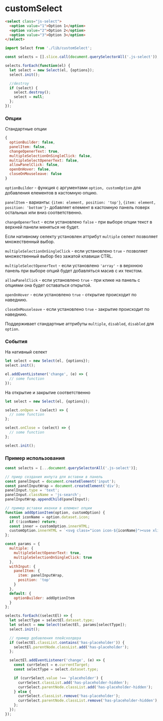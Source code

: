 # customSelect

```html
<select class="js-select">
  <option value="1">Option 1</option>
  <option value="2">Option 2</option>
  <option value="3">Option 3</option>
</select>
```

```js
import Select from './lib/customSelect';

const selects = [].slice.call(document.querySelectorAll('.js-select'));

selects.forEach(function(el) {
  let select = new Select(el, {options});
  select.init();

  //destroy
  if (select) {
    select.destroy();
    select = null;
  };
});
```

### Опции

Стандартные опции
```js
{
  optionBuilder: false,
  panelItem: false,
  changeOpenerText: true,
  multipleSelectionOnSingleClick: false,
  multipleSelectOpenerText: false,
  allowPanelClick: false,
  openOnHover: false,
  closeOnMouseleave: false
}
```

`optionBuilder` - функция с аргументами `option, customOption` для добавления елементов в кастомную опцию.

`panelItem` - варианты: `{item: element, position: 'top'}`, `{item: element, position: 'bottom'}`- добавляет елемент в кастомную панель поверх остальных или вниз соответственно.

`changeOpenerText` - если установлено `false` - при выборе опции текст в верхней панели меняться не будет.

Если нативному селекту установлен аттрибут `multiple` селект позволяет множественный выбор.

`multipleSelectionOnSingleClick` - если установлено `true` - позволяет множественный выбор без зажатой клавиши CTRL.

`multipleSelectOpenerText` - если установлено `'array'` - в верхнюю панель при выборе опций будет добавляться масив с их текстом.

`allowPanelClick` - если установлено `true` - при клике на панель с опциями она будет оставаться открытой.

`openOnHover` - если установлено `true` - открытие происходит по наведнию.

`closeOnMouseleave` - если установлено `true` - закрытие происходит по наведнию.

Поддерживает стандартные аттрибуты `multiple`, `disabled`, `disabled` для `option`.

### События

На нативный селект
```js
let select = new Select(el, {options});
select.init();

el.addEventListener('change', (e) => {
  // some function
});

```

На открытие и закрытие соответственно
```js
let select = new Select(el, {options});

select.onOpen = (select) => {
  // some function
};

select.onClose = (select) => {
  // some function
};

select.init();

```

### Пример использования

```js
const selects = [...document.querySelectorAll('.js-select')];

// приер создания инпута для вставки в панель
const panelInput = document.createElement('input');
const panelInputWrap = document.createElement('div');
panelInput.type = 'text';
panelInput.className = 'js-search';
panelInputWrap.appendChild(panelInput);

// пример вставки иконки в елемент опции
function addOptionItem(option, customOption) {
  const iconName = option.dataset.icon;
  if (!iconName) return;
  const inner = customOption.innerHTML;
  customOption.innerHTML = `<svg class="icon icon-${iconName}"><use xlink:href="img/sprite.svg#icon-${iconName}"></use></svg>` + inner;
};

const params = {
  multiple: {
    multipleSelectOpenerText: true,
    multipleSelectionOnSingleClick: true
  },
  withInput: {
    panelItem: {
      item: panelInputWrap,
      position: 'top'
    }
  },
  default: {
    optionBuilder: addOptionItem
  }
};

selects.forEach((selectEl) => {
  let selectType = selectEl.dataset.type;
  let select = new Select(selectEl, params[selectType]);
  select.init();

  // пример добавления плейсхолдера
  if (selectEl.classList.contains('has-placeholder')) {
    selectEl.parentNode.classList.add('has-placeholder');
  };

  selectEl.addEventListener('change', (e) => {
    const currSelect = e.currentTarget;
    const selectType = select.dataset.type;

    if (currSelect.value !== 'placeholder') {
      currSelect.classList.add('has-placeholder-hidden');
      currSelect.parentNode.classList.add('has-placeholder-hidden');
    } else {
      currSelect.classList.remove('has-placeholder');
      currSelect.parentNode.classList.remove('has-placeholder-hidden');
    };
  });
});
```